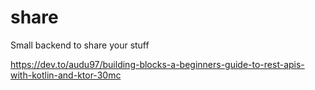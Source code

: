 # share
Small backend to share your stuff


https://dev.to/audu97/building-blocks-a-beginners-guide-to-rest-apis-with-kotlin-and-ktor-30mc